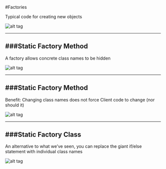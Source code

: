 #Factories

Typical code for creating new objects

![alt tag](https://github.com/Cody-Nicholson96/Software_Development/blob/master/Object_Oriented_Software_Development/pics/factory1.png)

***

###Static Factory Method
-

A factory allows concrete class names to be hidden

![alt tag](https://github.com/Cody-Nicholson96/Software_Development/blob/master/Object_Oriented_Software_Development/pics/factory2.png)

***

###Static Factory Method
-

Benefit: Changing class names does not force Client code to change (nor should it)

![alt tag](https://github.com/Cody-Nicholson96/Software_Development/blob/master/Object_Oriented_Software_Development/pics/factory3.png)

***

###Static Factory Class
-

An alternative to what we’ve seen, you can replace the giant if/else statement with individual class names

![alt tag](https://github.com/Cody-Nicholson96/Software_Development/blob/master/Object_Oriented_Software_Development/pics/factory4.png)